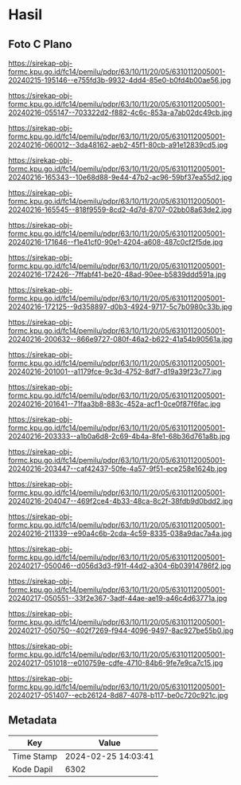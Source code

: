 # Hasil

## Foto C Plano

https://sirekap-obj-formc.kpu.go.id/fc14/pemilu/pdpr/63/10/11/20/05/6310112005001-20240215-195146--e755fd3b-9932-4dd4-85e0-b0fd4b00ae56.jpg

https://sirekap-obj-formc.kpu.go.id/fc14/pemilu/pdpr/63/10/11/20/05/6310112005001-20240216-055147--703322d2-f882-4c6c-853a-a7ab02dc49cb.jpg

https://sirekap-obj-formc.kpu.go.id/fc14/pemilu/pdpr/63/10/11/20/05/6310112005001-20240216-060012--3da48162-aeb2-45f1-80cb-a91e12839cd5.jpg

https://sirekap-obj-formc.kpu.go.id/fc14/pemilu/pdpr/63/10/11/20/05/6310112005001-20240216-165343--10e68d88-9e44-47b2-ac96-59bf37ea55d2.jpg

https://sirekap-obj-formc.kpu.go.id/fc14/pemilu/pdpr/63/10/11/20/05/6310112005001-20240216-165545--818f9559-8cd2-4d7d-8707-02bb08a63de2.jpg

https://sirekap-obj-formc.kpu.go.id/fc14/pemilu/pdpr/63/10/11/20/05/6310112005001-20240216-171646--f1e41cf0-90e1-4204-a608-487c0cf2f5de.jpg

https://sirekap-obj-formc.kpu.go.id/fc14/pemilu/pdpr/63/10/11/20/05/6310112005001-20240216-172426--7ffabf41-be20-48ad-90ee-b5839ddd591a.jpg

https://sirekap-obj-formc.kpu.go.id/fc14/pemilu/pdpr/63/10/11/20/05/6310112005001-20240216-172125--9d358897-d0b3-4924-9717-5c7b0980c33b.jpg

https://sirekap-obj-formc.kpu.go.id/fc14/pemilu/pdpr/63/10/11/20/05/6310112005001-20240216-200632--866e9727-080f-46a2-b622-41a54b90561a.jpg

https://sirekap-obj-formc.kpu.go.id/fc14/pemilu/pdpr/63/10/11/20/05/6310112005001-20240216-201001--a1179fce-9c3d-4752-8df7-d19a39f23c77.jpg

https://sirekap-obj-formc.kpu.go.id/fc14/pemilu/pdpr/63/10/11/20/05/6310112005001-20240216-201641--71faa3b8-883c-452a-acf1-0ce0f87f6fac.jpg

https://sirekap-obj-formc.kpu.go.id/fc14/pemilu/pdpr/63/10/11/20/05/6310112005001-20240216-203333--a1b0a6d8-2c69-4b4a-8fe1-68b36d761a8b.jpg

https://sirekap-obj-formc.kpu.go.id/fc14/pemilu/pdpr/63/10/11/20/05/6310112005001-20240216-203447--caf42437-50fe-4a57-9f51-ece258e1624b.jpg

https://sirekap-obj-formc.kpu.go.id/fc14/pemilu/pdpr/63/10/11/20/05/6310112005001-20240216-204047--469f2ce4-4b33-48ca-8c2f-38fdb9d0bdd2.jpg

https://sirekap-obj-formc.kpu.go.id/fc14/pemilu/pdpr/63/10/11/20/05/6310112005001-20240216-211339--e90a4c6b-2cda-4c59-8335-038a9dac7a4a.jpg

https://sirekap-obj-formc.kpu.go.id/fc14/pemilu/pdpr/63/10/11/20/05/6310112005001-20240217-050046--d056d3d3-f91f-44d2-a304-6b03914786f2.jpg

https://sirekap-obj-formc.kpu.go.id/fc14/pemilu/pdpr/63/10/11/20/05/6310112005001-20240217-050551--33f2e367-3adf-44ae-ae19-a46c4d63771a.jpg

https://sirekap-obj-formc.kpu.go.id/fc14/pemilu/pdpr/63/10/11/20/05/6310112005001-20240217-050750--402f7269-f944-4096-9497-8ac927be55b0.jpg

https://sirekap-obj-formc.kpu.go.id/fc14/pemilu/pdpr/63/10/11/20/05/6310112005001-20240217-051018--e010759e-cdfe-4710-84b6-9fe7e9ca7c15.jpg

https://sirekap-obj-formc.kpu.go.id/fc14/pemilu/pdpr/63/10/11/20/05/6310112005001-20240217-051407--ecb26124-8d87-4078-b117-be0c720c921c.jpg


## Metadata

| Key        | Value               |
| ---------- | ------------------- |
| Time Stamp | 2024-02-25 14:03:41 |
| Kode Dapil | 6302                |



